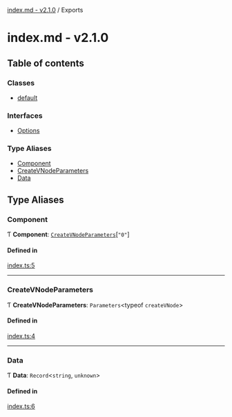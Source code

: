 [index.md - v2.1.0](README.md) / Exports

# index.md - v2.1.0

## Table of contents

### Classes

- [default](classes/default.md)

### Interfaces

- [Options](interfaces/Options.md)

### Type Aliases

- [Component](modules.md#component)
- [CreateVNodeParameters](modules.md#createvnodeparameters)
- [Data](modules.md#data)

## Type Aliases

### Component

Ƭ **Component**: [`CreateVNodeParameters`](modules.md#createvnodeparameters)[``"0"``]

#### Defined in

[index.ts:5](https://github.com/saqqdy/vue-mount-plugin/blob/4e7d820/src/index.ts#L5)

---

### CreateVNodeParameters

Ƭ **CreateVNodeParameters**: `Parameters`<typeof `createVNode`\>

#### Defined in

[index.ts:4](https://github.com/saqqdy/vue-mount-plugin/blob/4e7d820/src/index.ts#L4)

---

### Data

Ƭ **Data**: `Record`<`string`, `unknown`\>

#### Defined in

[index.ts:6](https://github.com/saqqdy/vue-mount-plugin/blob/4e7d820/src/index.ts#L6)
